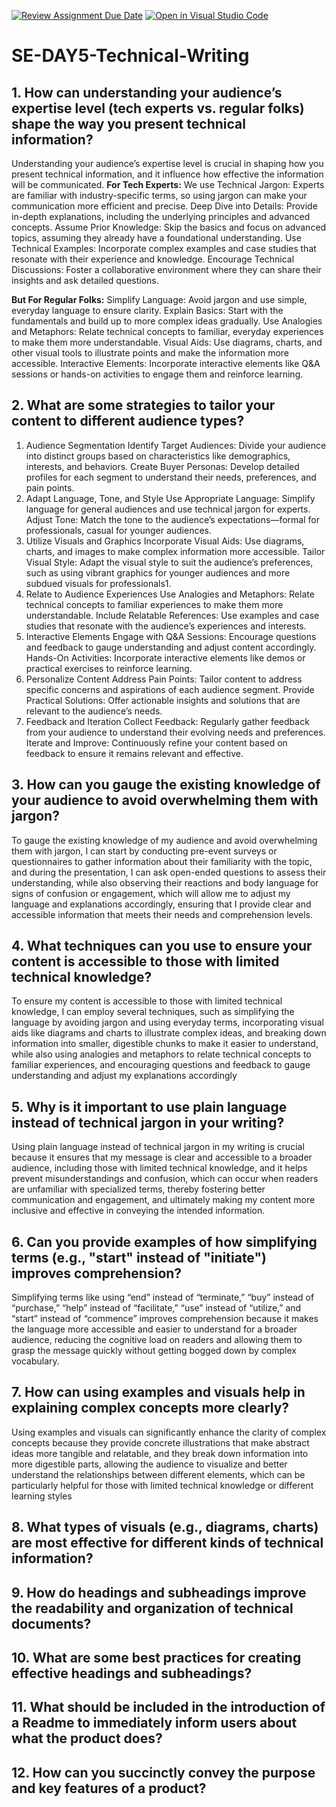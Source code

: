 [![Review Assignment Due Date](https://classroom.github.com/assets/deadline-readme-button-22041afd0340ce965d47ae6ef1cefeee28c7c493a6346c4f15d667ab976d596c.svg)](https://classroom.github.com/a/zsAR-pyY)
[![Open in Visual Studio Code](https://classroom.github.com/assets/open-in-vscode-2e0aaae1b6195c2367325f4f02e2d04e9abb55f0b24a779b69b11b9e10269abc.svg)](https://classroom.github.com/online_ide?assignment_repo_id=15964877&assignment_repo_type=AssignmentRepo)
# SE-DAY5-Technical-Writing
## 1. How can understanding your audience’s expertise level (tech experts vs. regular folks) shape the way you present technical information?
Understanding your audience’s expertise level is crucial in shaping how you present technical information, and it influence how effective the information will be communicated.
**For Tech Experts:**
We use Technical Jargon: Experts are familiar with industry-specific terms, so using jargon can make your communication more efficient and precise.
Deep Dive into Details: Provide in-depth explanations, including the underlying principles and advanced concepts.
Assume Prior Knowledge: Skip the basics and focus on advanced topics, assuming they already have a foundational understanding.
Use Technical Examples: Incorporate complex examples and case studies that resonate with their experience and knowledge.
Encourage Technical Discussions: Foster a collaborative environment where they can share their insights and ask detailed questions.

**But For Regular Folks:**
Simplify Language: Avoid jargon and use simple, everyday language to ensure clarity.
Explain Basics: Start with the fundamentals and build up to more complex ideas gradually.
Use Analogies and Metaphors: Relate technical concepts to familiar, everyday experiences to make them more understandable.
Visual Aids: Use diagrams, charts, and other visual tools to illustrate points and make the information more accessible.
Interactive Elements: Incorporate interactive elements like Q&A sessions or hands-on activities to engage them and reinforce learning.

## 2. What are some strategies to tailor your content to different audience types?

1. Audience Segmentation
Identify Target Audiences: Divide your audience into distinct groups based on characteristics like demographics, interests, and behaviors.
Create Buyer Personas: Develop detailed profiles for each segment to understand their needs, preferences, and pain points.
2. Adapt Language, Tone, and Style
Use Appropriate Language: Simplify language for general audiences and use technical jargon for experts. 
Adjust Tone: Match the tone to the audience’s expectations—formal for professionals, casual for younger audiences.
3. Utilize Visuals and Graphics
Incorporate Visual Aids: Use diagrams, charts, and images to make complex information more accessible.
Tailor Visual Style: Adapt the visual style to suit the audience’s preferences, such as using vibrant graphics for younger audiences and more subdued visuals for professionals1.
4. Relate to Audience Experiences
Use Analogies and Metaphors: Relate technical concepts to familiar experiences to make them more understandable.
Include Relatable References: Use examples and case studies that resonate with the audience’s experiences and interests.
5. Interactive Elements
Engage with Q&A Sessions: Encourage questions and feedback to gauge understanding and adjust content accordingly.
Hands-On Activities: Incorporate interactive elements like demos or practical exercises to reinforce learning.
6. Personalize Content
Address Pain Points: Tailor content to address specific concerns and aspirations of each audience segment.
Provide Practical Solutions: Offer actionable insights and solutions that are relevant to the audience’s needs.
7. Feedback and Iteration
Collect Feedback: Regularly gather feedback from your audience to understand their evolving needs and preferences.
Iterate and Improve: Continuously refine your content based on feedback to ensure it remains relevant and effective.


## 3. How can you gauge the existing knowledge of your audience to avoid overwhelming them with jargon?
To gauge the existing knowledge of my audience and avoid overwhelming them with jargon, I can start by conducting pre-event surveys or questionnaires to gather information about their familiarity with the topic, and during the presentation, I can ask open-ended questions to assess their understanding, while also observing their reactions and body language for signs of confusion or engagement, which will allow me to adjust my language and explanations accordingly, ensuring that I provide clear and accessible information that meets their needs and comprehension levels.


## 4. What techniques can you use to ensure your content is accessible to those with limited technical knowledge?
To ensure my content is accessible to those with limited technical knowledge, I can employ several techniques, such as simplifying the language by avoiding jargon and using everyday terms, incorporating visual aids like diagrams and charts to illustrate complex ideas, and breaking down information into smaller, digestible chunks to make it easier to understand, while also using analogies and metaphors to relate technical concepts to familiar experiences, and encouraging questions and feedback to gauge understanding and adjust my explanations accordingly

## 5. Why is it important to use plain language instead of technical jargon in your writing?
Using plain language instead of technical jargon in my writing is crucial because it ensures that my message is clear and accessible to a broader audience, including those with limited technical knowledge, and it helps prevent misunderstandings and confusion, which can occur when readers are unfamiliar with specialized terms, thereby fostering better communication and engagement, and ultimately making my content more inclusive and effective in conveying the intended information.

## 6. Can you provide examples of how simplifying terms (e.g., "start" instead of "initiate") improves comprehension?
Simplifying terms like using “end” instead of “terminate,” “buy” instead of “purchase,” “help” instead of “facilitate,” “use” instead of “utilize,” and “start” instead of “commence” improves comprehension because it makes the language more accessible and easier to understand for a broader audience, reducing the cognitive load on readers and allowing them to grasp the message quickly without getting bogged down by complex vocabulary.

## 7. How can using examples and visuals help in explaining complex concepts more clearly?
Using examples and visuals can significantly enhance the clarity of complex concepts because they provide concrete illustrations that make abstract ideas more tangible and relatable, and they break down information into more digestible parts, allowing the audience to visualize and better understand the relationships between different elements, which can be particularly helpful for those with limited technical knowledge or different learning styles

## 8. What types of visuals (e.g., diagrams, charts) are most effective for different kinds of technical information?
## 9. How do headings and subheadings improve the readability and organization of technical documents?
## 10. What are some best practices for creating effective headings and subheadings?
## 11. What should be included in the introduction of a Readme to immediately inform users about what the product does?
## 12. How can you succinctly convey the purpose and key features of a product?

